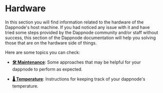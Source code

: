 # Hardware

In this section you will find information related to the hardware of the Dappnode's host machine. If you had noticed any issue with it and have tried some steps provided by the Dappnode community and/or staff without success, this section of the Dappnode documentation will help you solving those that are on the hardware side of things.

Here are some topics you can check:

- [**🛠️ Maintenance**](/docs/user/hardware/maintenance): Some approaches that may be helpful for your dappnode to perform as expected.

- [**🌡️ Temperature**](/docs/user/hardware/temperature): Instructions for keeping track of your dappnode's temperature.
